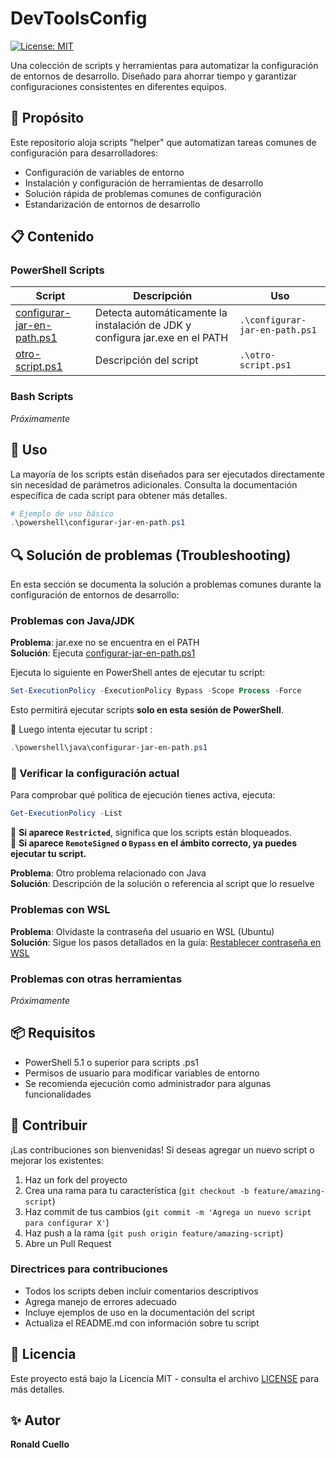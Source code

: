 # DevToolsConfig

[![License: MIT](https://img.shields.io/badge/License-MIT-yellow.svg)](https://opensource.org/licenses/MIT)

Una colección de scripts y herramientas para automatizar la configuración de entornos de desarrollo. Diseñado para ahorrar tiempo y garantizar configuraciones consistentes en diferentes equipos.

## 🚀 Propósito

Este repositorio aloja scripts "helper" que automatizan tareas comunes de configuración para desarrolladores:

- Configuración de variables de entorno
- Instalación y configuración de herramientas de desarrollo
- Solución rápida de problemas comunes de configuración
- Estandarización de entornos de desarrollo

## 📋 Contenido

### PowerShell Scripts

| Script | Descripción | Uso |
|--------|-------------|-----|
| [configurar-jar-en-path.ps1](powershell/java/configurar-jar-en-path.ps1) | Detecta automáticamente la instalación de JDK y configura jar.exe en el PATH | `.\configurar-jar-en-path.ps1` |
| [otro-script.ps1](powershell/otro-script.ps1) | Descripción del script | `.\otro-script.ps1` |

### Bash Scripts

*Próximamente*

## 🔧 Uso

La mayoría de los scripts están diseñados para ser ejecutados directamente sin necesidad de parámetros adicionales. Consulta la documentación específica de cada script para obtener más detalles.

```powershell
# Ejemplo de uso básico
.\powershell\configurar-jar-en-path.ps1
```

## 🔍 Solución de problemas (Troubleshooting)

En esta sección se documenta la solución a problemas comunes durante la configuración de entornos de desarrollo:

### Problemas con Java/JDK

**Problema**: jar.exe no se encuentra en el PATH  
**Solución**: Ejecuta [configurar-jar-en-path.ps1](powershell/configurar-jar-en-path.ps1)

Ejecuta lo siguiente en PowerShell antes de ejecutar tu script:

```powershell
Set-ExecutionPolicy -ExecutionPolicy Bypass -Scope Process -Force
```
Esto permitirá ejecutar scripts **solo en esta sesión de PowerShell**.

🔹 Luego intenta ejecutar tu script :

```powershell
.\powershell\java\configurar-jar-en-path.ps1
```
### **📌 Verificar la configuración actual**
Para comprobar qué política de ejecución tienes activa, ejecuta:

```powershell
Get-ExecutionPolicy -List
```

🔹 **Si aparece `Restricted`**, significa que los scripts están bloqueados.  
🔹 **Si aparece `RemoteSigned` o `Bypass` en el ámbito correcto, ya puedes ejecutar tu script.**

**Problema**: Otro problema relacionado con Java  
**Solución**: Descripción de la solución o referencia al script que lo resuelve

### Problemas con WSL 

**Problema**: Olvidaste la contraseña del usuario en WSL (Ubuntu)  
**Solución**: Sigue los pasos detallados en la guía: [Restablecer contraseña en WSL](docs/problemas-comunes/reset-wsl-password.md)


### Problemas con otras herramientas

*Próximamente*

## 📦 Requisitos

- PowerShell 5.1 o superior para scripts .ps1
- Permisos de usuario para modificar variables de entorno
- Se recomienda ejecución como administrador para algunas funcionalidades

## 🤝 Contribuir

¡Las contribuciones son bienvenidas! Si deseas agregar un nuevo script o mejorar los existentes:

1. Haz un fork del proyecto
2. Crea una rama para tu característica (`git checkout -b feature/amazing-script`)
3. Haz commit de tus cambios (`git commit -m 'Agrega un nuevo script para configurar X'`)
4. Haz push a la rama (`git push origin feature/amazing-script`)
5. Abre un Pull Request

### Directrices para contribuciones

- Todos los scripts deben incluir comentarios descriptivos
- Agrega manejo de errores adecuado
- Incluye ejemplos de uso en la documentación del script
- Actualiza el README.md con información sobre tu script

## 📄 Licencia

Este proyecto está bajo la Licencia MIT - consulta el archivo [LICENSE](LICENSE) para más detalles.

## ✨ Autor

**Ronald Cuello**